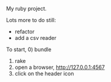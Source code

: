 
My ruby project.

Lots more to do still:

* refactor
* add a csv reader

To start, 
0) bundle
1) rake
2) open a browser, http://127.0.0.1:4567  
3) click on the header icon
